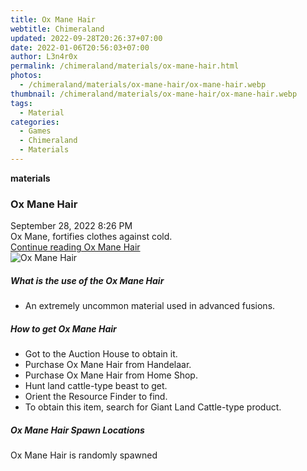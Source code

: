 ```yaml
---
title: Ox Mane Hair
webtitle: Chimeraland
updated: 2022-09-28T20:26:37+07:00
date: 2022-01-06T20:56:03+07:00
author: L3n4r0x
permalink: /chimeraland/materials/ox-mane-hair.html
photos:
  - /chimeraland/materials/ox-mane-hair/ox-mane-hair.webp
thumbnail: /chimeraland/materials/ox-mane-hair/ox-mane-hair.webp
tags:
  - Material
categories:
  - Games
  - Chimeraland
  - Materials
---
```


<section id="bootstrap-wrapper">
  <link
    rel="stylesheet"
    href="https://cdn.statically.io/gh/dimaslanjaka/Web-Manajemen/40ac3225/css/bootstrap-4.5-wrapper.css"
  />
  <div
    class="row g-0 border rounded overflow-hidden flex-md-row mb-4 shadow-sm position-relative"
  >
    <div class="col p-4 d-flex flex-column position-static">
      <strong class="d-inline-block mb-2 text-success">materials</strong>
      <h3 class="mb-0">Ox Mane Hair</h3>
      <div class="mb-1 text-muted">September 28, 2022 8:26 PM</div>
      <div class="mb-2 border p-1">
        Ox Mane, fortifies clothes against cold.
      </div>
      <a href="#" class="stretched-link d-none"
        >Continue reading Ox Mane Hair</a
      >
    </div>
    <div class="col-auto d-none d-lg-block">
      <img
        src="/chimeraland/materials/ox-mane-hair/ox-mane-hair.webp"
        alt="Ox Mane Hair"
      />
    </div>
  </div>
  <div class="row">
    <div class="col-lg-6 col-12 mb-2">
      <div class="card">
        <div class="card-body">
          <h5 class="card-title">What is the use of the Ox Mane Hair</h5>
          <div class="card-text">
            <ul>
              <li>An extremely uncommon material used in advanced fusions.</li>
            </ul>
          </div>
        </div>
      </div>
    </div>
    <div class="col-lg-6 col-12 mb-2">
      <div class="card">
        <div class="card-body">
          <h5 class="card-title">How to get Ox Mane Hair</h5>
          <div class="card-text">
            <ul>
              <li>Got to the Auction House to obtain it.</li>
              <li>Purchase Ox Mane Hair from Handelaar.</li>
              <li>Purchase Ox Mane Hair from Home Shop.</li>
              <li>Hunt land cattle-type beast to get.</li>
              <li>Orient the Resource Finder to find.</li>
              <li>
                To obtain this item, search for Giant Land Cattle-type product.
              </li>
            </ul>
          </div>
        </div>
      </div>
    </div>
    <div class="col-12 mb-2">
      <h5>Ox Mane Hair Spawn Locations</h5>
      <p>Ox Mane Hair is randomly spawned</p>
    </div>
  </div>
</section>